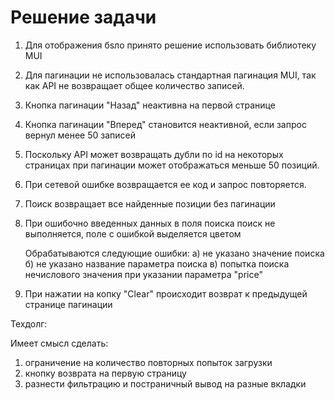 # Решение задачи

1. Для отображения бsло принято решение использовать библиотеку MUI
2. Для пагинации не использовалась стандартная пагинация MUI, так как API не возвращает общее количество записей.
3. Кнопка пагинации "Назад" неактивна на первой странице
4. Кнопка пагинации "Вперед" становится неактивной, если запрос вернул менее 50 записей
5. Поскольку API может возвращать дубли по id на некоторых страницах при пагинации может отображаться меньше 50 позиций.
6. При сетевой ошибке возвращается ее код и запрос повторяется.
7. Поиск возвращает все найденные позиции без пагинации
8. При ошибочно введенных данных в поля поиска поиск не выполняется, поле с ошибкой выделяется цветом
   
   Обрабатываются следующие ошибки:
   а) не указано значение поиска
   б) не указано название параметра поиска
   в) попытка поиска нечислового значения при указании параметра "price"

9) При нажатии на копку "Clear" происходит возврат к предыдущей странице пагинации

Техдолг:

Имеет смысл сделать:

1. ограничение на количество повторных попыток загрузки
2. кнопку возврата на первую страницу
3. разнести фильтрацию и постраничный вывод на разные вкладки

